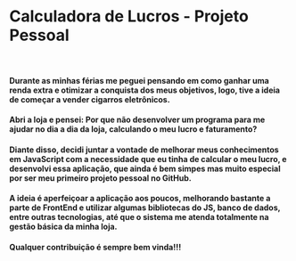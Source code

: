 # Calculadora de Lucros - Projeto Pessoal

<br>

#### Durante as minhas férias me peguei pensando em como ganhar uma renda extra e otimizar a conquista dos meus objetivos, logo, tive a ideia de começar a vender cigarros eletrônicos. 

#### Abri a loja e pensei: Por que não desenvolver um programa para me ajudar no dia a dia da loja, calculando o meu lucro e faturamento?

#### Diante disso, decidi juntar a vontade de melhorar meus conhecimentos em JavaScript com a necessidade que eu tinha de calcular o meu lucro, e desenvolvi essa aplicação, que ainda é bem simpes mas muito especial por ser meu primeiro projeto pessoal no GitHub. 

#### A ideia é  aperfeiçoar a aplicação aos poucos, melhorando bastante a parte de FrontEnd e utilizar algumas bibliotecas do JS, banco de dados, entre outras tecnologias, até que o sistema me atenda totalmente na gestão básica da minha loja.

#### Qualquer contribuição é sempre bem vinda!!!
